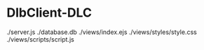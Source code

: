 # DlbClient-DLC

./server.js
./database.db
./views/index.ejs
./views/styles/style.css
./views/scripts/script.js
